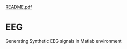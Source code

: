 [README.pdf](https://github.com/Avayekta/EEG/files/9945517/README.pdf)
# EEG
Generating Synthetic EEG signals in Matlab environment
